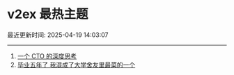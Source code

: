 # v2ex 最热主题

最近更新时间: 2025-04-19 14:03:07

--- 
1. [一个 CTO 的深度思考](https://www.v2ex.com/t/1126590) 
2. [毕业五年了 我混成了大学舍友里最菜的一个](https://www.v2ex.com/t/1126609) 
